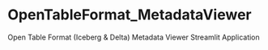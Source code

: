 # OpenTableFormat_MetadataViewer
Open Table Format (Iceberg &amp; Delta) Metadata Viewer Streamlit Application
